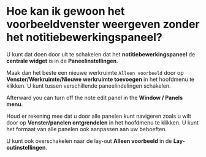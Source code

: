 # Hoe kan ik gewoon het voorbeeldvenster weergeven zonder het notitiebewerkingspaneel?

U kunt dat doen door uit te schakelen dat het **notitiebewerkingspaneel** de **centrale widget** is in de **Paneelinstellingen**.

Maak dan het beste een nieuwe werkruimte `Alleen voorbeeld` door op **Venster/Werkruimte/Nieuwe werkruimte toevoegen** in het hoofdmenu te klikken. U kunt tussen verschillende paneelindelingen schakelen.

Afterward you can turn off the note edit panel in the **Window / Panels menu**.

Houd er rekening mee dat u door alle panelen kunt navigeren zoals u wilt door op **Venster/panelen ontgrendelen** in het hoofdmenu te klikken. U kunt het formaat van alle panelen ook aanpassen aan uw behoeften.

U kunt ook overschakelen naar de lay-out **Alleen voorbeeld** in de **Lay-outinstellingen**.
